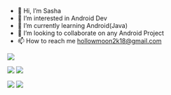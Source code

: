 - 👋 Hi, I’m Sasha
- 👀 I’m interested in Android Dev
- 🌱 I’m currently learning Android(Java)
- 💞️ I’m looking to collaborate on any Android Project
- 📫 How to reach me hollowmoon2k18@gmail.com



![](https://github-profile-summary-cards.vercel.app/api/cards/profile-details?username=willentretenmert&theme=solarized_dark)

![](https://github-profile-summary-cards.vercel.app/api/cards/most-commit-language?username=willentretenmert&theme=solarized_dark)
![](https://github-profile-summary-cards.vercel.app/api/cards/repos-per-language?username=willentretenmert&theme=solarized_dark)

![](https://github-profile-summary-cards.vercel.app/api/cards/stats?username=willentretenmert&theme=solarized_dark)
![](https://github-profile-summary-cards.vercel.app/api/cards/productive-time?username=willentretenmert&theme=solarized_dark)
